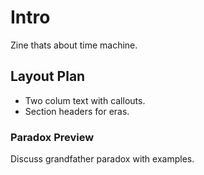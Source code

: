 # Intro
Zine thats about time machine.

## Layout Plan
- Two colum text with callouts.
- Section headers for eras.

### Paradox Preview
 Discuss grandfather paradox with examples.
